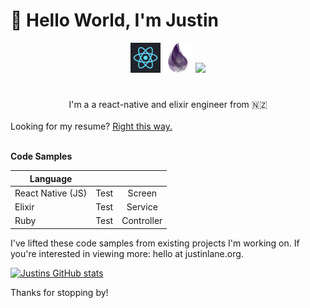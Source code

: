 # 👋 Hello World, I'm Justin
<div align="center">

  <a href="https://react-native.dev" target="_blank" alt="react" ><img src="https://github.com/juddey/juddey/blob/main/img/react.png" width="48"></a>
  <a href="https://elixir-lang.org" target="_blank" alt="elixir"><img src="https://github.com/juddey/juddey/blob/main/img/elixir.png" width="48"></a>
  <a href="https://ruby-lang.org" target="_blank" alt="ruby"><img src="https://github.com/juddey/juddey/main/blob/img/ruby.png" width="48"></a>
</div>

#
<div align="center">
I'm a a react-native and elixir engineer from 🇳🇿
</div>
<br />

<div>
Looking for my resume? <a href="//justinlane.org">Right this way.</a> 
</div>
<br />

**Code Samples**

| Language |  | |
|--------------|-----|:-----------:|
| React Native (JS) |  Test | Screen | 
| Elixir      |  Test | Service |
| Ruby      |  Test | Controller |

I've lifted these code samples from existing projects I'm working on. If you're interested in viewing more: hello at justinlane.org.

[![Justins GitHub stats](https://github-readme-stats.vercel.app/api?username=juddey&count_private=true&show_icons=true&hide=contribs)](https://github.com/anuraghazra/github-readme-stats)


Thanks for stopping by! 
